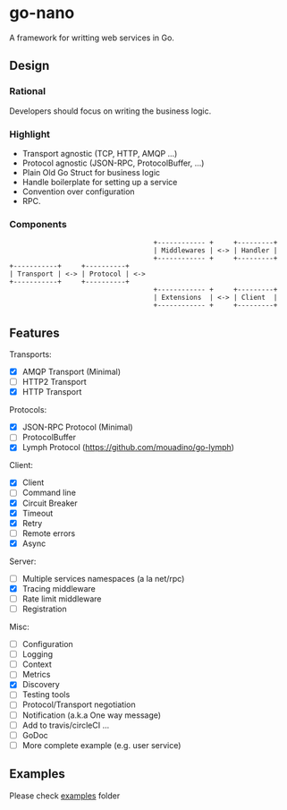 # go-nano

A framework for writting web services in Go.

## Design

### Rational

Developers should focus on writing the business logic.

### Highlight

- Transport agnostic (TCP, HTTP, AMQP ...)
- Protocol agnostic (JSON-RPC, ProtocolBuffer, ...)
- Plain Old Go Struct for business logic
- Handle boilerplate for setting up a service
- Convention over configuration
- RPC.

### Components

                                        +------------ +     +---------+
                                        | Middlewares | <-> | Handler |
                                        +------------ +     +---------+
    +-----------+     +----------+
    | Transport | <-> | Protocol | <->
    +-----------+     +----------+
                                        +------------ +     +---------+
                                        | Extensions  | <-> | Client  |
                                        +------------ +     +---------+


## Features

Transports:

- [X] AMQP Transport (Minimal)
- [ ] HTTP2 Transport
- [X] HTTP Transport

Protocols:

- [X] JSON-RPC Protocol (Minimal)
- [ ] ProtocolBuffer
- [X] Lymph Protocol (https://github.com/mouadino/go-lymph)

Client:

- [X] Client
- [ ] Command line
- [X] Circuit Breaker
- [X] Timeout
- [X] Retry
- [ ] Remote errors
- [X] Async

Server:

- [ ] Multiple services namespaces (a la net/rpc)
- [X] Tracing middleware
- [ ] Rate limit middleware
- [ ] Registration

Misc:

- [ ] Configuration
- [ ] Logging
- [ ] Context
- [ ] Metrics
- [X] Discovery
- [ ] Testing tools
- [ ] Protocol/Transport negotiation
- [ ] Notification (a.k.a One way message)
- [ ] Add to travis/circleCI ...
- [ ] GoDoc
- [ ] More complete example (e.g. user service)

## Examples

Please check [examples] folder

[examples]: https://github.com/mouadino/go-nano/tree/master/examples
